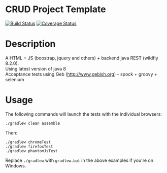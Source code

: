 CRUD Project Template
=================

[![Build Status](https://travis-ci.org/buzzo/js-rest-crud.svg?branch=master)](https://travis-ci.org/buzzo/js-rest-crud)
[![Coverage Status](https://img.shields.io/coveralls/buzzo/js-rest-crud.svg)](https://coveralls.io/r/buzzo/js-rest-crud)

# Description

A HTML + JS (boostrap, jquery and others) + backend java REST (wildfly 8.2.0). <br/>
Using latest version of java 8 <br/>
Acceptance tests using Geb (http://www.gebish.org) - spock + groovy + selenium

# Usage

The following commands will launch the tests with the individual browsers:
    
    ./gradlew clean assemble
    
Then:
    
    ./gradlew chromeTest
    ./gradlew firefoxTest
    ./gradlew phantomJsTest
    
Replace `./gradlew` with `gradlew.bat` in the above examples if you're on Windows.


